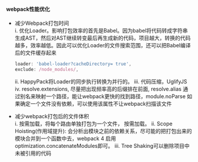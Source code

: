 #### webpack性能优化

* 减少Webpack打包时间  
  i. 优化Loader。影响打包效率的首先是Babel。因为babel将代码转成字符串生成AST，然后对AST继续转变最后再生成新的代码，项目越大，转换的代码越多，效率越低。因此可以优化Loader的文件搜索范围，还可以把Babel编译后的文件缓存起来
  ```javascript
  loader: 'babel-loader?cacheDirectory= true',
  exclude: /node_modules/,
  ```
  ii. HappyPack将Loader的同步执行转换为并行的。
  iii. 代码压缩，UglifyJS
  iv. resolve.extensions, 尽量把出现频率高的后缀排在前面, resolve.alias 通过别名来映射一个路径，能让webpack更快的找到路径，module.noParse 如果确定一个文件没有依赖，可以使用该属性不让webpack扫描该文件

* 减少webpack打包后的文件体积  
  i. 按需加载，将每个路由单独打包为一个文件， 按需加载。
  ii. Scope Hoisting(作用域提升): 会分析出模块之前的依赖关系，尽可能的把打包出来的模块合并到一个函数中去，webpack 4 启用optimization.concatenateModules即可。
  iii. Tree Shaking可以删除项目中未被引用的代码




